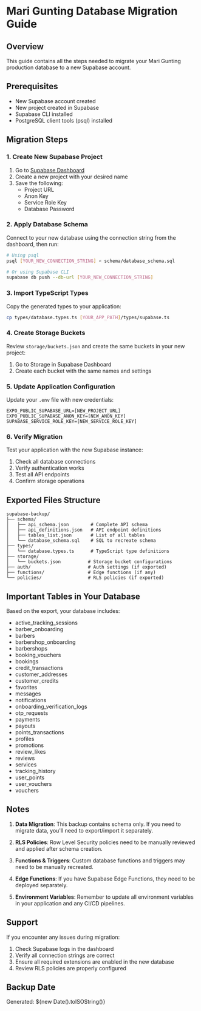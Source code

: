 # Mari Gunting Database Migration Guide

## Overview
This guide contains all the steps needed to migrate your Mari Gunting production database to a new Supabase account.

## Prerequisites
- New Supabase account created
- New project created in Supabase
- Supabase CLI installed
- PostgreSQL client tools (psql) installed

## Migration Steps

### 1. Create New Supabase Project
1. Go to [Supabase Dashboard](https://supabase.com/dashboard)
2. Create a new project with your desired name
3. Save the following:
   - Project URL
   - Anon Key
   - Service Role Key
   - Database Password

### 2. Apply Database Schema

Connect to your new database using the connection string from the dashboard, then run:

```bash
# Using psql
psql [YOUR_NEW_CONNECTION_STRING] < schema/database_schema.sql

# Or using Supabase CLI
supabase db push --db-url [YOUR_NEW_CONNECTION_STRING]
```

### 3. Import TypeScript Types

Copy the generated types to your application:
```bash
cp types/database.types.ts [YOUR_APP_PATH]/types/supabase.ts
```

### 4. Create Storage Buckets

Review `storage/buckets.json` and create the same buckets in your new project:
1. Go to Storage in Supabase Dashboard
2. Create each bucket with the same names and settings

### 5. Update Application Configuration

Update your `.env` file with new credentials:
```env
EXPO_PUBLIC_SUPABASE_URL=[NEW_PROJECT_URL]
EXPO_PUBLIC_SUPABASE_ANON_KEY=[NEW_ANON_KEY]
SUPABASE_SERVICE_ROLE_KEY=[NEW_SERVICE_ROLE_KEY]
```

### 6. Verify Migration

Test your application with the new Supabase instance:
1. Check all database connections
2. Verify authentication works
3. Test all API endpoints
4. Confirm storage operations

## Exported Files Structure

```
supabase-backup/
├── schema/
│   ├── api_schema.json        # Complete API schema
│   ├── api_definitions.json   # API endpoint definitions
│   ├── tables_list.json       # List of all tables
│   └── database_schema.sql    # SQL to recreate schema
├── types/
│   └── database.types.ts      # TypeScript type definitions
├── storage/
│   └── buckets.json          # Storage bucket configurations
├── auth/                     # Auth settings (if exported)
├── functions/                # Edge functions (if any)
└── policies/                 # RLS policies (if exported)
```

## Important Tables in Your Database

Based on the export, your database includes:
- active_tracking_sessions
- barber_onboarding
- barbers
- barbershop_onboarding
- barbershops
- booking_vouchers
- bookings
- credit_transactions
- customer_addresses
- customer_credits
- favorites
- messages
- notifications
- onboarding_verification_logs
- otp_requests
- payments
- payouts
- points_transactions
- profiles
- promotions
- review_likes
- reviews
- services
- tracking_history
- user_points
- user_vouchers
- vouchers

## Notes

1. **Data Migration**: This backup contains schema only. If you need to migrate data, you'll need to export/import it separately.

2. **RLS Policies**: Row Level Security policies need to be manually reviewed and applied after schema creation.

3. **Functions & Triggers**: Custom database functions and triggers may need to be manually recreated.

4. **Edge Functions**: If you have Supabase Edge Functions, they need to be deployed separately.

5. **Environment Variables**: Remember to update all environment variables in your application and any CI/CD pipelines.

## Support

If you encounter any issues during migration:
1. Check Supabase logs in the dashboard
2. Verify all connection strings are correct
3. Ensure all required extensions are enabled in the new database
4. Review RLS policies are properly configured

## Backup Date
Generated: ${new Date().toISOString()}